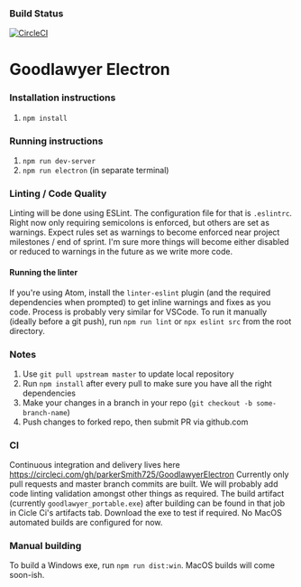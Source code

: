 ### Build Status
[![CircleCI](https://circleci.com/gh/parkerSmith725/GoodlawyerElectron.svg?style=svg&circle-token=e70a4d08e4cf270f5918d75c9e91b972e3e415d0)](https://circleci.com/gh/parkerSmith725/GoodlawyerElectron)

# Goodlawyer Electron

### Installation instructions
1. `npm install`

### Running instructions
1. `npm run dev-server`
2. `npm run electron` (in separate terminal)

### Linting / Code Quality
Linting will be done using ESLint. The configuration file for that is `.eslintrc`. Right now only requiring semicolons is enforced, but others are set as warnings. Expect rules set as warnings to become enforced near project milestones / end of sprint. I'm sure more things will become either disabled or reduced to warnings in the future as we write more code.

#### Running the linter
If you're using Atom, install the `linter-eslint` plugin (and the required dependencies when prompted) to get inline warnings and fixes as you code. Process is probably very similar for VSCode. To run it manually (ideally before a git push), run `npm run lint` or `npx eslint src` from the root directory.

### Notes
1. Use `git pull upstream master` to update local repository
2. Run `npm install` after every pull to make sure you have all the right dependencies
3. Make your changes in a branch in your repo (`git checkout -b some-branch-name`)
4. Push changes to forked repo, then submit PR via github.com

### CI
Continuous integration and delivery lives here https://circleci.com/gh/parkerSmith725/GoodlawyerElectron
Currently only pull requests and master branch commits are built. We will probably add code linting validation amongst other things as required.
The build artifact (currently `goodlawyer_portable.exe`) after building can be found in that job in Cicle Ci's artifacts tab. Download the exe to test if required.
No MacOS automated builds are configured for now.

### Manual building
To build a Windows exe, run `npm run dist:win`. MacOS builds will come soon-ish.
